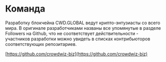 # Команда

Разработку блокчейна CWD.GLOBAL ведут крипто-энтузиасты со всего мира. В оригинале разработчиками названы все упомянутые в разделе Followers на Github, что не соответствует действительности - участников разработки можно увидеть в списках контрибьюторов соответствующих репозитариев.

[https://github.com/crowdwiz-biz](https://github.com/crowdwiz-biz)
